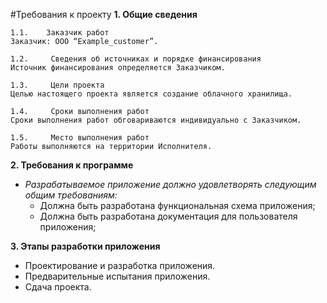 #Требования к проекту
**1. Общие сведения**

    1.1.	Заказчик работ  
    Заказчик: ООО “Example_customer”.

    1.2.	 Сведения об источниках и порядке финансирования  
    Источник финансирования определяется Заказчиком.

    1.3.	 Цели проекта  
    Целью настоящего проекта является создание облачного хранилища.

    1.4.	 Сроки выполнения работ  
    Сроки выполнения работ обговариваются индивидуально с Заказчиком.

    1.5.	 Место выполнения работ  
    Работы выполняются на территории Исполнителя.

**2.	Требования к программе**  
* *Разрабатываемое приложение должно удовлетворять следующим общим требованиям:*
    * Должна быть разработана функциональная схема приложения;
    *	Должна быть разработана документация для пользователя приложения;

**3.	Этапы разработки приложения**    
*	Проектирование и разработка приложения.
*	Предварительные испытания приложения.
*	Сдача проекта.
